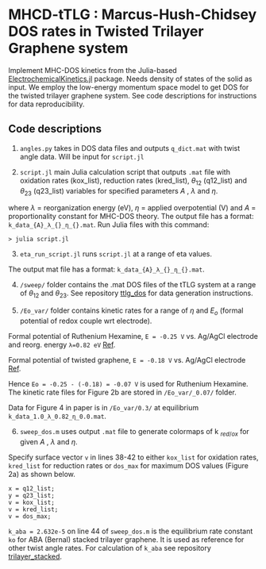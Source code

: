 # MHCD-tTLG : Marcus-Hush-Chidsey DOS rates in Twisted Trilayer Graphene system

Implement MHC-DOS kinetics from the Julia-based [ElectrochemicalKinetics.jl](https://github.com/BattModels/ElectrochemicalKinetics.jl) package. Needs density of states of the solid as input. We employ the low-energy momentum space model to get DOS for the twisted trilayer graphene system. See code descriptions for instructions for data reproducibility. 

## Code descriptions

1. `angles.py` takes in DOS data files and outputs `q_dict.mat` with twist angle data. Will be input for `script.jl`

2. `script.jl` main Julia calculation script that outputs `.mat` file with oxidation rates (kox_list), reduction rates (kred_list), $\theta_{12}$ (q12_list) and $\theta_{23}$ (q23_list) variables for specified parameters $A$ , $\lambda$ and $\eta$.

where $\lambda$ = reorganization energy (eV), $\eta$ = applied overpotential (V) and $A$ = proportionality constant for MHC-DOS theory. The output file has a format: `k_data_{A}_λ_{}_η_{}.mat`. Run Julia files with this command:

```
> julia script.jl
```

3. `eta_run_script.jl` runs `script.jl` at a range of eta values. 

The output mat file has a format: `k_data_{A}_λ_{}_η_{}.mat`.


4. `/sweep/` folder contains the .mat DOS files of the tTLG system at a range of $\theta_{12}$ and $\theta_{23}$. See repository [ttlg_dos](https://github.com/mbabar09/ttlg_dos) for data generation instructions. 

5. `/Eo_var/` folder contains kinetic rates for a range of $\eta$ and $E_{o}$ (formal potential of redox couple wrt electrode).

Formal potential of Ruthenium Hexamine, `E = -0.25 V` vs. Ag/AgCl electrode and reorg. energy `λ=0.82 eV` [Ref](https://www.nature.com/articles/s41557-021-00865-1).

Formal potential of twisted graphene, `E = -0.18 V` vs. Ag/AgCl electrode [Ref](https://www.nature.com/articles/s41557-021-00865-1). 

Hence `Eo = -0.25 - (-0.18) = -0.07 V` is used for Ruthenium Hexamine. The kinetic rate files for Figure 2b are stored in `/Eo_var/_0.07/` folder. 

Data for Figure 4 in paper is in `/Eo_var/0.3/` at equilibrium `k_data_1.0_λ_0.82_η_0.0.mat`.

6. `sweep_dos.m` uses output `.mat` file to generate colormaps of k $_{red/ox}$ for given $A$ , $\lambda$ and $\eta$.

Specify surface vector `v` in lines 38-42 to either `kox_list` for oxidation rates, `kred_list` for reduction rates or `dos_max` for maximum DOS values (Figure 2a) as shown below.

```
x = q12_list;
y = q23_list;
v = kox_list;
v = kred_list;
v = dos_max;
```

`k_aba = 2.632e-5` on line 44 of `sweep_dos.m` is the equilibrium rate constant `ko` for ABA (Bernal) stacked trilayer graphene. It is used as reference for other twist angle rates. For calculation of `k_aba` see repository [trilayer_stacked](https://github.com/mbabar09/trilayer_stacked).




